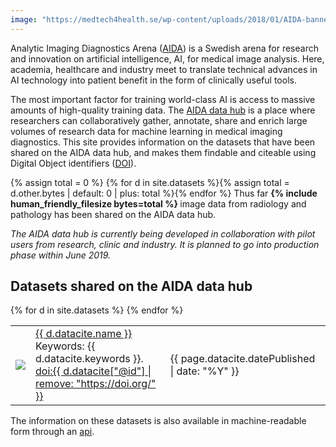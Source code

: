 ```yaml
---
image: "https://medtech4health.se/wp-content/uploads/2018/01/AIDA-banner-smal.jpg"
---
```

Analytic Imaging Diagnostics Arena ([AIDA](https://medtech4health.se/aida)) is a
Swedish arena for research and innovation on artificial intelligence, AI, for
medical image analysis. Here, academia, healthcare and industry meet to
translate technical advances in AI technology into patient benefit in the form
of clinically useful tools.

The most important factor for training world-class AI is access to massive
amounts of high-quality training data.
The [AIDA data hub](https://medtech4health.se/aida/datahub/) is a place where
researchers can collaboratively gather, annotate, share and enrich large volumes
of research data for machine learning in medical imaging diagnostics. This site
provides information on the datasets that have been shared on the AIDA data hub,
and makes them findable and citeable using Digital Object identifiers
([DOI](https://www.doi.org/)).

{% assign total = 0 %}
{% for d in site.datasets %}{% assign total = d.other.bytes | default: 0 | plus: total %}{% endfor %}
Thus far <b>{% include human_friendly_filesize bytes=total %} </b> image data from radiology
and pathology has been shared on the AIDA data hub.

*The AIDA data hub is currently being developed in collaboration with pilot
users from research, clinic and industry. It is planned to go into production
phase within June 2019.*

## Datasets shared on the AIDA data hub

<div class="dataset-table">
  <table>
    {% for d in site.datasets %}
      <tr>
        <td><a href="{{ d.url }}"><img src="{{ d.other.exampleImage[0].thumbnail-url | default: d.other.exampleImage[0].url }}"></a></td>
        <td>
          <a href="{{ d.url }}">{{ d.datacite.name }}</a><br/>
          <span class="keywords">Keywords: {{ d.datacite.keywords }}.</span><br/>
          <a href="{{ d.datacite["@id"] }}" class="doi">doi:{{ d.datacite["@id"] | remove: "https://doi.org/" }}</a>
        </td>
        <td>{{ page.datacite.datePublished | date: "%Y" }}</td>
      </tr>
    {% endfor %}
  </table>
</div>

The information on these datasets is also available in machine-readable form
through an [api](api/).

